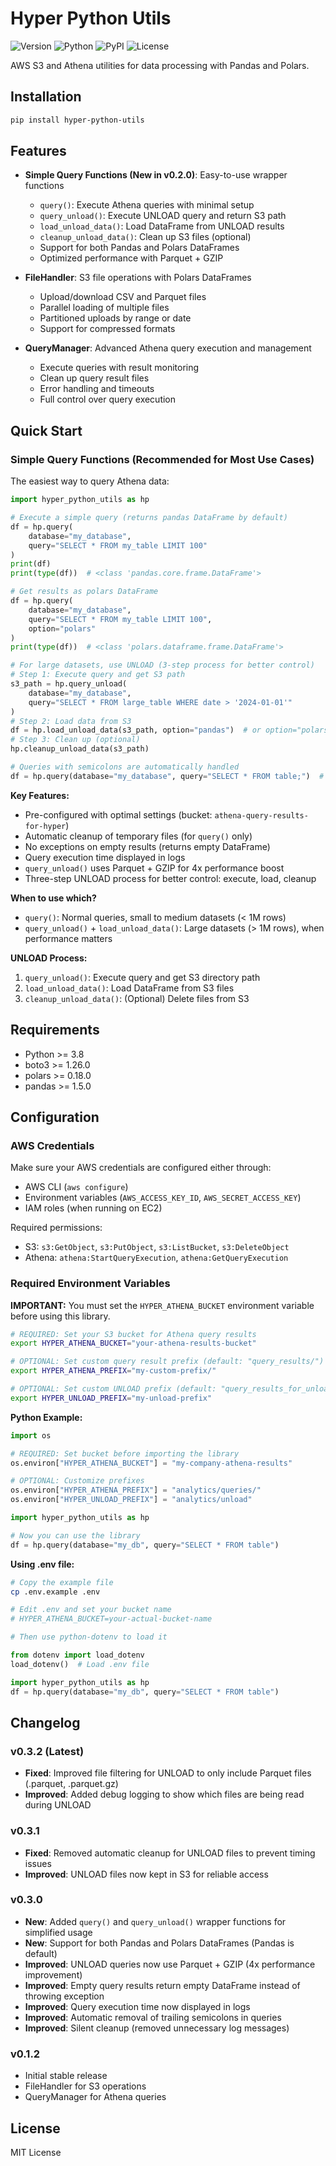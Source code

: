 # Hyper Python Utils

![Version](https://img.shields.io/badge/version-0.3.5-blue.svg)
![Python](https://img.shields.io/badge/python-3.8+-green.svg)
![PyPI](https://img.shields.io/pypi/v/hyper-python-utils.svg)
![License](https://img.shields.io/badge/license-MIT-green.svg)

AWS S3 and Athena utilities for data processing with Pandas and Polars.

## Installation

```bash
pip install hyper-python-utils
```

## Features

- **Simple Query Functions (New in v0.2.0)**: Easy-to-use wrapper functions
  - `query()`: Execute Athena queries with minimal setup
  - `query_unload()`: Execute UNLOAD query and return S3 path
  - `load_unload_data()`: Load DataFrame from UNLOAD results
  - `cleanup_unload_data()`: Clean up S3 files (optional)
  - Support for both Pandas and Polars DataFrames
  - Optimized performance with Parquet + GZIP

- **FileHandler**: S3 file operations with Polars DataFrames
  - Upload/download CSV and Parquet files
  - Parallel loading of multiple files
  - Partitioned uploads by range or date
  - Support for compressed formats

- **QueryManager**: Advanced Athena query execution and management
  - Execute queries with result monitoring
  - Clean up query result files
  - Error handling and timeouts
  - Full control over query execution

## Quick Start

### Simple Query Functions (Recommended for Most Use Cases)

The easiest way to query Athena data:

```python
import hyper_python_utils as hp

# Execute a simple query (returns pandas DataFrame by default)
df = hp.query(
    database="my_database",
    query="SELECT * FROM my_table LIMIT 100"
)
print(df)
print(type(df))  # <class 'pandas.core.frame.DataFrame'>

# Get results as polars DataFrame
df = hp.query(
    database="my_database",
    query="SELECT * FROM my_table LIMIT 100",
    option="polars"
)
print(type(df))  # <class 'polars.dataframe.frame.DataFrame'>

# For large datasets, use UNLOAD (3-step process for better control)
# Step 1: Execute query and get S3 path
s3_path = hp.query_unload(
    database="my_database",
    query="SELECT * FROM large_table WHERE date > '2024-01-01'"
)
# Step 2: Load data from S3
df = hp.load_unload_data(s3_path, option="pandas")  # or option="polars"
# Step 3: Clean up (optional)
hp.cleanup_unload_data(s3_path)

# Queries with semicolons are automatically handled
df = hp.query(database="my_database", query="SELECT * FROM table;")  # Works fine!
```

**Key Features:**
- Pre-configured with optimal settings (bucket: `athena-query-results-for-hyper`)
- Automatic cleanup of temporary files (for `query()` only)
- No exceptions on empty results (returns empty DataFrame)
- Query execution time displayed in logs
- `query_unload()` uses Parquet + GZIP for 4x performance boost
- Three-step UNLOAD process for better control: execute, load, cleanup

**When to use which?**
- `query()`: Normal queries, small to medium datasets (< 1M rows)
- `query_unload()` + `load_unload_data()`: Large datasets (> 1M rows), when performance matters

**UNLOAD Process:**
1. `query_unload()`: Execute query and get S3 directory path
2. `load_unload_data()`: Load DataFrame from S3 files
3. `cleanup_unload_data()`: (Optional) Delete files from S3

## Requirements

- Python >= 3.8
- boto3 >= 1.26.0
- polars >= 0.18.0
- pandas >= 1.5.0

## Configuration

### AWS Credentials

Make sure your AWS credentials are configured either through:
- AWS CLI (`aws configure`)
- Environment variables (`AWS_ACCESS_KEY_ID`, `AWS_SECRET_ACCESS_KEY`)
- IAM roles (when running on EC2)

Required permissions:
- S3: `s3:GetObject`, `s3:PutObject`, `s3:ListBucket`, `s3:DeleteObject`
- Athena: `athena:StartQueryExecution`, `athena:GetQueryExecution`

### Required Environment Variables

**IMPORTANT:** You must set the `HYPER_ATHENA_BUCKET` environment variable before using this library.

```bash
# REQUIRED: Set your S3 bucket for Athena query results
export HYPER_ATHENA_BUCKET="your-athena-results-bucket"

# OPTIONAL: Set custom query result prefix (default: "query_results/")
export HYPER_ATHENA_PREFIX="my-custom-prefix/"

# OPTIONAL: Set custom UNLOAD prefix (default: "query_results_for_unload")
export HYPER_UNLOAD_PREFIX="my-unload-prefix"
```

**Python Example:**
```python
import os

# REQUIRED: Set bucket before importing the library
os.environ["HYPER_ATHENA_BUCKET"] = "my-company-athena-results"

# OPTIONAL: Customize prefixes
os.environ["HYPER_ATHENA_PREFIX"] = "analytics/queries/"
os.environ["HYPER_UNLOAD_PREFIX"] = "analytics/unload"

import hyper_python_utils as hp

# Now you can use the library
df = hp.query(database="my_db", query="SELECT * FROM table")
```

**Using .env file:**
```bash
# Copy the example file
cp .env.example .env

# Edit .env and set your bucket name
# HYPER_ATHENA_BUCKET=your-actual-bucket-name

# Then use python-dotenv to load it
```

```python
from dotenv import load_dotenv
load_dotenv()  # Load .env file

import hyper_python_utils as hp
df = hp.query(database="my_db", query="SELECT * FROM table")
```

## Changelog

### v0.3.2 (Latest)
- **Fixed**: Improved file filtering for UNLOAD to only include Parquet files (.parquet, .parquet.gz)
- **Improved**: Added debug logging to show which files are being read during UNLOAD

### v0.3.1
- **Fixed**: Removed automatic cleanup for UNLOAD files to prevent timing issues
- **Improved**: UNLOAD files now kept in S3 for reliable access

### v0.3.0
- **New**: Added `query()` and `query_unload()` wrapper functions for simplified usage
- **New**: Support for both Pandas and Polars DataFrames (Pandas is default)
- **Improved**: UNLOAD queries now use Parquet + GZIP (4x performance improvement)
- **Improved**: Empty query results return empty DataFrame instead of throwing exception
- **Improved**: Query execution time now displayed in logs
- **Improved**: Automatic removal of trailing semicolons in queries
- **Improved**: Silent cleanup (removed unnecessary log messages)

### v0.1.2
- Initial stable release
- FileHandler for S3 operations
- QueryManager for Athena queries

## License

MIT License